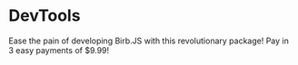 # DevTools
Ease the pain of developing Birb.JS with this revolutionary package! Pay in 3 easy payments of $9.99!

